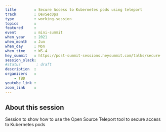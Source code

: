 ```yaml
---
title        : Secure Access to Kubernetes pods using teleport
track        : DevSecOps
type         : working-session
topics       :
featured     :
event        : mini-summit
when_year    : 2021
when_month   : Jun
when_day     : Mon
when_time    : WS-4
hey_summit   : https://post-summit-sessions.heysummit.com/talks/secure-access-to-kubernetes-pods-using-teleport/
session_slack:
#status       : draft
description  :
organizers   :
    - TBD
youtube_link :
zoom_link    :
---
```


## About this session

Session to show how to use the Open Source Teleport tool to secure access to Kubernetes pods
